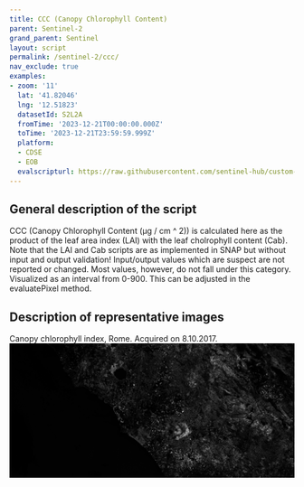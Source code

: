 ```yaml
---
title: CCC (Canopy Chlorophyll Content)
parent: Sentinel-2
grand_parent: Sentinel
layout: script
permalink: /sentinel-2/ccc/
nav_exclude: true
examples:
- zoom: '11'
  lat: '41.82046'
  lng: '12.51823'
  datasetId: S2L2A
  fromTime: '2023-12-21T00:00:00.000Z'
  toTime: '2023-12-21T23:59:59.999Z'
  platform:
  - CDSE
  - EOB
  evalscripturl: https://raw.githubusercontent.com/sentinel-hub/custom-scripts/master/sentinel-2/ccc/script.js
---
```


## General description of the script

CCC (Canopy Chlorophyll Content (μg / cm ^ 2)) is calculated here as the product of the leaf area index (LAI) with the leaf cholrophyll content (Cab).
Note that the LAI and Cab scripts are as implemented in SNAP but without input and output validation!
Input/output values which are suspect are not reported or changed. Most values, however, do not fall under this category.
Visualized as an interval from 0-900. This can be adjusted in the evaluatePixel method.

## Description of representative images

Canopy chlorophyll index, Rome. Acquired on 8.10.2017.
![Canopy chlorophyll index](fig/fig1.png)

